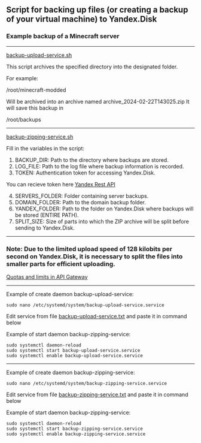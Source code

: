 ## Script for backing up files (or creating a backup of your virtual machine) to Yandex.Disk
### Example backup of a Minecraft server

------------

[backup-upload-service.sh](scripts%2Fbackup-upload-service.sh)

This script archives the specified directory into the designated folder.

For example:

/root/minecraft-modded 

Will be archived into an archive named archive_2024-02-22T143025.zip
It will save this backup in

/root/backups

------------

[backup-zipping-service.sh](scripts%2Fbackup-zipping-service.sh)

Fill in the variables in the script:

1. BACKUP_DIR: Path to the directory where backups are stored.
2. LOG_FILE: Path to the log file where backup information is recorded.
3. TOKEN: Authentication token for accessing Yandex.Disk.

You can recieve token here [Yandex Rest API](https://yandex.ru/dev/disk/rest/)

4. SERVERS_FOLDER: Folder containing server backups.
5. DOMAIN_FOLDER: Path to the domain backup folder.
6. YANDEX_FOLDER: Path to the folder on Yandex.Disk where backups will be stored (ENTIRE PATH).
7. SPLIT_SIZE: Size of parts into which the ZIP archive will be split before sending to Yandex.Disk.

------------

### Note: Due to the limited upload speed of 128 kilobits per second on Yandex.Disk, it is necessary to split the files into smaller parts for efficient uploading.
[Quotas and limits in API Gateway](https://cloud.yandex.com/en/docs/api-gateway/concepts/limits)

------------

Example of create daemon backup-upload-service:
```shell
sudo nano /etc/systemd/system/backup-upload-service.service
```

Edit service from file [backup-upload-service.txt](services%2Fbackup-upload-service.txt) and paste it in command below

Example of start daemon backup-zipping-service:
```shell
sudo systemctl daemon-reload
sudo systemctl start backup-upload-service.service
sudo systemctl enable backup-upload-service.service
```

------------

Example of create daemon backup-zipping-service:
```shell
sudo nano /etc/systemd/system/backup-zipping-service.service
```

Edit service from file [backup-zipping-service.txt](services%2Fbackup-zipping-service.txt) and paste it in command below

Example of start daemon backup-zipping-service:
```shell
sudo systemctl daemon-reload
sudo systemctl start backup-zipping-service.service
sudo systemctl enable backup-zipping-service.service
```



